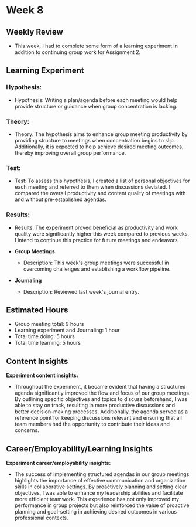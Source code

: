 # Week 8

## Weekly Review
- This week, I had to complete some form of a learning experiment in addition to continuing group work for Assignment 2.

## Learning Experiment

### Hypothesis:
- Hypothesis: Writing a plan/agenda before each meeting would help provide structure or guidance when group concentration is lacking.

### Theory:
- Theory: The hypothesis aims to enhance group meeting productivity by providing structure to meetings when concentration begins to slip. Additionally, it is expected to help achieve desired meeting outcomes, thereby improving overall group performance.

### Test:
- Test: To assess this hypothesis, I created a list of personal objectives for each meeting and referred to them when discussions deviated. I compared the overall productivity and content quality of meetings with and without pre-established agendas.

### Results:
- Results: The experiment proved beneficial as productivity and work quality were significantly higher this week compared to previous weeks. I intend to continue this practice for future meetings and endeavors.

- **Group Meetings**
  - Description: This week's group meetings were successful in overcoming challenges and establishing a workflow pipeline.

- **Journaling**
  - Description: Reviewed last week's journal entry.

## Estimated Hours

- Group meeting total: 9 hours
- Learning experiment and Journaling: 1 hour
- Total time doing: 5 hours
- Total time learning: 5 hours

## Content Insights

**Experiment content insights:**
- Throughout the experiment, it became evident that having a structured agenda significantly improved the flow and focus of our group meetings. By outlining specific objectives and topics to discuss beforehand, I was able to stay on track, resulting in more productive discussions and better decision-making processes. Additionally, the agenda served as a reference point for keeping discussions relevant and ensuring that all team members had the opportunity to contribute their ideas and concerns.

## Career/Employability/Learning Insights

**Experiment career/employability insights:**
- The success of implementing structured agendas in our group meetings highlights the importance of effective communication and organization skills in collaborative settings. By proactively planning and setting clear objectives, I was able to enhance my leadership abilities and facilitate more efficient teamwork. This experience has not only improved my performance in group projects but also reinforced the value of proactive planning and goal-setting in achieving desired outcomes in various professional contexts.
